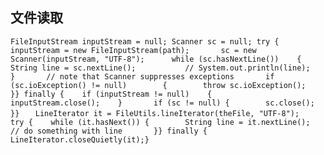 ## 文件读取
``FileInputStream inputStream = null;
  Scanner sc = null;
    try {    inputStream = new FileInputStream(path);      
              sc = new Scanner(inputStream, "UTF-8");     
              while (sc.hasNextLine())   
              {  
              String line = sc.nextLine();          
              // System.out.println(line);      
              }      
              // note that Scanner suppresses exceptions      
              if (sc.ioException() != null)       
                {        throw sc.ioException();      
              }} finally {    if (inputStream != null)   
                {        inputStream.close();    }      
                if (sc != null) {        sc.close();    }}  
``
``LineIterator it = FileUtils.lineIterator(theFile, "UTF-8");  
try {    while (it.hasNext()) {        String line = it.nextLine();          
// do something with line      
}} finally {    LineIterator.closeQuietly(it);}  
``